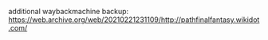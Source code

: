 additional waybackmachine backup:
https://web.archive.org/web/20210221231109/http://pathfinalfantasy.wikidot.com/